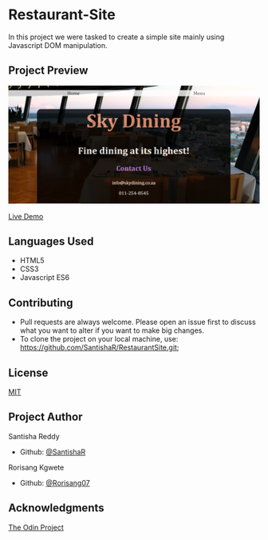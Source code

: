 # Restaurant-Site

In this project we were tasked to create a simple site mainly using Javascript DOM manipulation.

## Project Preview

![Project Screenshot](images/screenshot.png)

[Live Demo](https://raw.githack.com/SantishaR/RestaurantSite/main/index.html)

## Languages Used

- HTML5
- CSS3
- Javascript ES6

## Contributing
- Pull requests are always welcome. Please open an issue first to discuss what you want to     alter if you want to make big changes.
- To clone the project on your local machine, use: https://github.com/SantishaR/RestaurantSite.git;

## License

[MIT](https://choosealicense.com/licenses/mit/)

## Project Author

Santisha Reddy

- Github: [@SantishaR](https://github.com/SantishaR)

Rorisang Kgwete

- Github: [@Rorisang07](https://github.com/Rorisang07)

## Acknowledgments

 [The Odin Project](https://www.theodinproject.com/paths/foundations/courses/foundations/lessons/dom-manipulation#dom---document-object-model)
